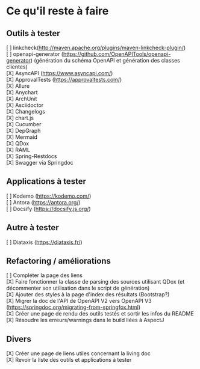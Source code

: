 # Ce qu'il reste à faire

## Outils à tester

[ ] linkcheck(http://maven.apache.org/plugins/maven-linkcheck-plugin/)  
[ ] openapi-generator  (https://github.com/OpenAPITools/openapi-generator) (génération du schéma OpenAPI et génération des classes clientes)  
[X] AsyncAPI (https://www.asyncapi.com/)  
[X] ApprovalTests (https://approvaltests.com/)  
[X] Allure  
[X] Anychart  
[X] ArchUnit  
[X] Asciidoctor  
[X] Changelogs  
[X] chart.js  
[X] Cucumber  
[X] DepGraph  
[X] Mermaid  
[X] QDox  
[X] RAML  
[X] Spring-Restdocs  
[X] Swagger via Springdoc  

## Applications à tester

[ ] Kodemo  (https://kodemo.com/)    
[ ] Antora  (https://antora.org/)  
[ ] Docsify (https://docsify.js.org/)  

## Autre à tester

[ ] Diataxis (https://diataxis.fr/)  

## Refactoring / améliorations

[ ] Compléter la page des liens  
[X] Faire fonctionner la classe de parsing des sources utilisant QDox (et décommenter son utilisation dans le script de génération)  
[X] Ajouter des styles à la page d'index des résultats (Bootstrap?)  
[X] Migrer la doc de l'API de OpenAPI V2 vers OpenAPI V3 (https://springdoc.org/migrating-from-springfox.html)  
[X] Créer une page de rendu des outils testés et sortir les infos du README  
[X] Résoudre les erreurs/warnings dans le build liées à AspectJ  

## Divers
[X] Créer une page de liens utiles concernant la living doc  
[X] Revoir la liste des outils et applications à tester  
